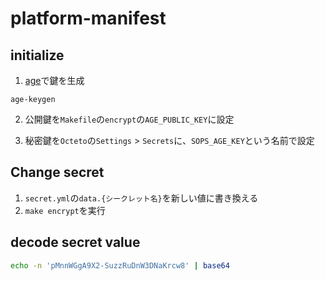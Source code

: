 # platform-manifest

## initialize

1. [age](https://github.com/FiloSottile/age)で鍵を生成

```
age-keygen
```

2. 公開鍵を`Makefile`の`encrypt`の`AGE_PUBLIC_KEY`に設定

3. 秘密鍵を`Octeto`の`Settings` > `Secrets`に、`SOPS_AGE_KEY`という名前で設定

## Change secret

1. `secret.yml`の`data.{シークレット名}`を新しい値に書き換える
2. `make encrypt`を実行

## decode secret value

```sh
echo -n 'pMnnWGgA9X2-SuzzRuDnW3DNaKrcw8' | base64
```
